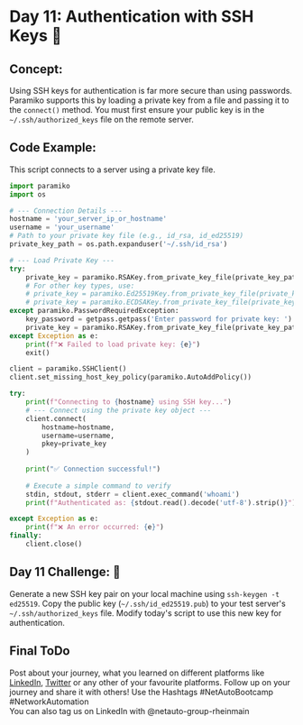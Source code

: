 
# Day 11: Authentication with SSH Keys 🔑

## **Concept:** 
Using SSH keys for authentication is far more secure than using passwords. Paramiko supports this by loading a private key from a file and passing it to the `connect()` method. You must first ensure your public key is in the `~/.ssh/authorized_keys` file on the remote server.

## **Code Example:**
This script connects to a server using a private key file.

```python
import paramiko
import os

# --- Connection Details ---
hostname = 'your_server_ip_or_hostname'
username = 'your_username'
# Path to your private key file (e.g., id_rsa, id_ed25519)
private_key_path = os.path.expanduser('~/.ssh/id_rsa') 

# --- Load Private Key ---
try:
    private_key = paramiko.RSAKey.from_private_key_file(private_key_path)
    # For other key types, use:
    # private_key = paramiko.Ed25519Key.from_private_key_file(private_key_path)
    # private_key = paramiko.ECDSAKey.from_private_key_file(private_key_path)
except paramiko.PasswordRequiredException:
    key_password = getpass.getpass('Enter password for private key: ')
    private_key = paramiko.RSAKey.from_private_key_file(private_key_path, password=key_password)
except Exception as e:
    print(f"❌ Failed to load private key: {e}")
    exit()

client = paramiko.SSHClient()
client.set_missing_host_key_policy(paramiko.AutoAddPolicy())

try:
    print(f"Connecting to {hostname} using SSH key...")
    # --- Connect using the private key object ---
    client.connect(
        hostname=hostname,
        username=username,
        pkey=private_key
    )
    
    print("✅ Connection successful!")
    
    # Execute a simple command to verify
    stdin, stdout, stderr = client.exec_command('whoami')
    print(f"Authenticated as: {stdout.read().decode('utf-8').strip()}")

except Exception as e:
    print(f"❌ An error occurred: {e}")
finally:
    client.close()
```

## **Day 11 Challenge:** 🎯
Generate a new SSH key pair on your local machine using `ssh-keygen -t ed25519`. Copy the public key (`~/.ssh/id_ed25519.pub`) to your test server's `~/.ssh/authorized_keys` file. Modify today's script to use this new key for authentication.

## Final ToDo

Post about your journey, what you learned on different platforms like [LinkedIn](https://www.linkedin.com/feed/), [Twitter](https://x.com/intent/post?url=https%3A%2F%2Fgithub.com%2FNetAuto-RheinMain%2FNetAuto-Bootcamp&text=I%20just%20completed%20Day%2011%20of%20the%20NetAuto%20Bootcamp%20on%20Python%20Programming!&hashtags=NetAutoBootcamp%2CNetworkAutomation) or any other of your favourite platforms. Follow up on your journey and share it with others! Use the Hashtags #NetAutoBootcamp #NetworkAutomation </br>
You can also tag us on LinkedIn with @netauto-group-rheinmain
